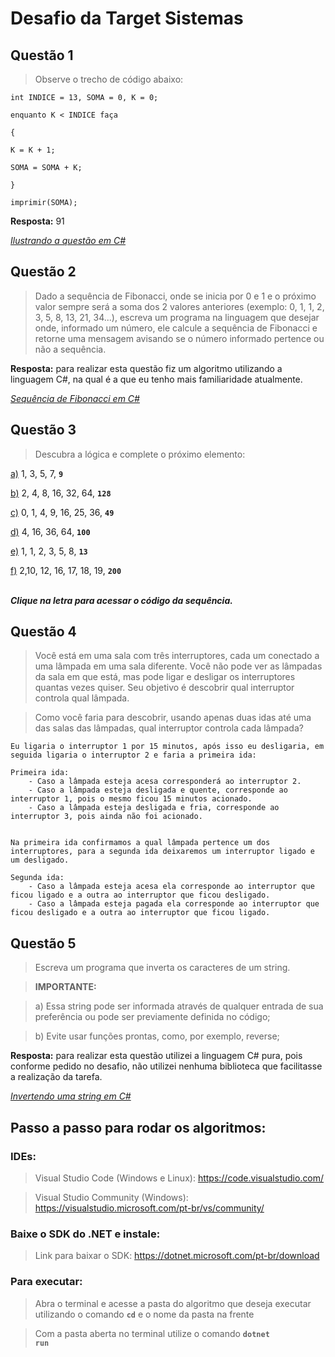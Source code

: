 # Desafio da Target Sistemas

## Questão 1
> Observe o trecho de código abaixo:

```
int INDICE = 13, SOMA = 0, K = 0;

enquanto K < INDICE faça

{

K = K + 1;

SOMA = SOMA + K;

}

imprimir(SOMA);
```
**Resposta:** 91

<i>[Ilustrando a questão em C#](https://github.com/rdgthedev/teste-target-sistemas/blob/main/Soma/Program.cs)</i>


## Questão 2 
> Dado a sequência de Fibonacci, onde se inicia por 0 e 1 e o próximo valor sempre será a soma dos 2 valores anteriores (exemplo: 0, 1, 1, 2, 3, 5, 8, 13, 21, 34...), escreva um programa na linguagem que desejar onde, informado um número, ele calcule a sequência de Fibonacci e retorne uma mensagem avisando se o número informado pertence ou não a sequência.

**Resposta:** para realizar esta questão fiz um algoritmo utilizando a linguagem C#, na qual é a que eu tenho mais familiaridade atualmente.

<i>[Sequência de Fibonacci em C#](https://github.com/rdgthedev/teste-target-sistemas/blob/main/Fibonacci/GenerateFibonacci.cs)</i>

## Questão 3
> Descubra a lógica e complete o próximo elemento:


<a href="https://github.com/rdgthedev/teste-target-sistemas/blob/main/DescubraALogica/A.cs">a)</a> 1, 3, 5, 7, <code>**9**</code>

<a href="https://github.com/rdgthedev/teste-target-sistemas/blob/main/DescubraALogica/B.cs">b)</a> 2, 4, 8, 16, 32, 64, <code>**128**</code>

<a href="https://github.com/rdgthedev/teste-target-sistemas/blob/main/DescubraALogica/C.cs">c)</a> 0, 1, 4, 9, 16, 25, 36, <code>**49**</code>

<a href="https://github.com/rdgthedev/teste-target-sistemas/blob/main/DescubraALogica/D.cs">d)</a> 4, 16, 36, 64, <code>**100**</code>

<a href="https://github.com/rdgthedev/teste-target-sistemas/blob/main/DescubraALogica/E.cs">e)</a> 1, 1, 2, 3, 5, 8, <code>**13**</code>

<a href="https://github.com/rdgthedev/teste-target-sistemas/blob/main/DescubraALogica/F.cs">f)</a> 2,10, 12, 16, 17, 18, 19, <code>**200**</code>

<br>
<strong><i>Clique na letra para acessar o código da sequência.</i></strong>
<br>

## Questão 4
> Você está em uma sala com três interruptores, cada um conectado a uma lâmpada em uma sala diferente. Você não pode ver as lâmpadas da sala em que está, mas pode ligar e desligar os interruptores quantas vezes quiser. Seu objetivo é descobrir qual interruptor controla qual lâmpada.

> Como você faria para descobrir, usando apenas duas idas até uma das salas das lâmpadas, qual interruptor controla cada lâmpada?

```
Eu ligaria o interruptor 1 por 15 minutos, após isso eu desligaria, em seguida ligaria o interruptor 2 e faria a primeira ida:

Primeira ida: 
	- Caso a lâmpada esteja acesa corresponderá ao interruptor 2.
	- Caso a lâmpada esteja desligada e quente, corresponde ao interruptor 1, pois o mesmo ficou 15 minutos acionado.
	- Caso a lâmpada esteja desligada e fria, corresponde ao interruptor 3, pois ainda não foi acionado.


Na primeira ida confirmamos a qual lâmpada pertence um dos interruptores, para a segunda ida deixaremos um interruptor ligado e um desligado.

Segunda ida:
	- Caso a lâmpada esteja acesa ela corresponde ao interruptor que ficou ligado e a outra ao interruptor que ficou desligado.
	- Caso a lâmpada esteja pagada ela corresponde ao interruptor que ficou desligado e a outra ao interruptor que ficou ligado.
```


## Questão 5
> Escreva um programa que inverta os caracteres de um string.

> **IMPORTANTE:**

> a) Essa string pode ser informada através de qualquer entrada de sua preferência ou pode ser previamente definida no código;

> b) Evite usar funções prontas, como, por exemplo, reverse;

**Resposta:** para realizar esta questão utilizei a linguagem C# pura, pois conforme pedido no desafio, não utilizei nenhuma biblioteca que facilitasse a realização da tarefa.

<i>[Invertendo uma string em C#](https://github.com/rdgthedev/teste-target-sistemas/blob/main/StringReverse/Program.cs)</i>


## Passo a passo para rodar os algoritmos:

### IDEs:</strong>

> Visual Studio Code (Windows e Linux): https://code.visualstudio.com/

> Visual Studio Community (Windows): https://visualstudio.microsoft.com/pt-br/vs/community/

### Baixe o SDK do .NET e instale:
> Link para baixar o SDK: https://dotnet.microsoft.com/pt-br/download

### Para executar:
> Abra o terminal e acesse a pasta do algoritmo que deseja executar utilizando o comando <strong><code>cd</code></strong> e o nome da pasta na frente

> Com a pasta aberta no terminal utilize o comando <strong><code>dotnet run</code></strong>
